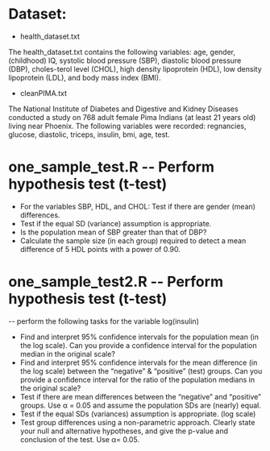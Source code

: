 # Dataset:
* health_dataset.txt

The health_dataset.txt contains the following variables: age, gender,(childhood) IQ, systolic blood pressure (SBP), diastolic blood pressure (DBP), choles-terol level (CHOL), high density lipoprotein (HDL), low density lipoprotein (LDL), and body mass index (BMI).

* cleanPIMA.txt

The National Institute of Diabetes and Digestive and Kidney Diseases conducted a study on 768 adult female Pima Indians (at least 21 years old) living near Phoenix. The following variables were recorded: regnancies, glucose, diastolic, triceps, insulin, bmi, age, test.

# one_sample_test.R -- Perform hypothesis test (t-test)
* For the variables SBP, HDL, and CHOL: Test if there are gender (mean) differences.
* Test if the equal SD (variance) assumption is appropriate.
* Is the population mean of SBP greater than that of DBP?
* Calculate the sample size (in each group) required to detect a mean difference of 5 HDL points with a power of 0.90.

# one_sample_test2.R -- Perform hypothesis test (t-test)
-- perform the following tasks for the variable log(insulin)

* Find and interpret 95% confidence intervals for the population mean (in the log scale). Can you provide a confidence interval for the population median in the original scale?
* Find and interpret 95% confidence intervals for the mean difference (in the log scale) between the “negative” & “positive”  (test) groups. Can you provide a confidence interval for the ratio of the population medians in the original scale?
* Test if there are mean differences between the “negative” and “positive” groups. Use α = 0.05 and assume the population SDs are (nearly) equal.
* Test if the equal SDs (variances) assumption is appropriate. (log scale)
* Test  group  differences  using  a  non-parametric  approach. Clearly state your null and alternative hypotheses, and give the p-value and conclusion of the test.  Use α= 0.05.
